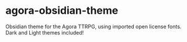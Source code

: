 # agora-obsidian-theme
Obsidian theme for the Agora TTRPG, using imported open license fonts. Dark and Light themes included!
